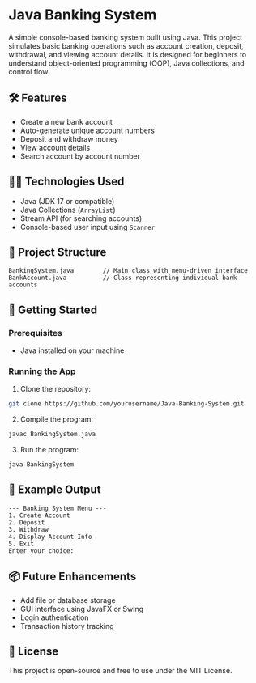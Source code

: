 # Java Banking System

A simple console-based banking system built using Java. This project simulates basic banking operations such as account creation, deposit, withdrawal, and viewing account details. It is designed for beginners to understand object-oriented programming (OOP), Java collections, and control flow.

## 🛠 Features
- Create a new bank account
- Auto-generate unique account numbers
- Deposit and withdraw money
- View account details
- Search account by account number

## 🧑‍💻 Technologies Used
- Java (JDK 17 or compatible)
- Java Collections (`ArrayList`)
- Stream API (for searching accounts)
- Console-based user input using `Scanner`

## 📂 Project Structure
```
BankingSystem.java        // Main class with menu-driven interface
BankAccount.java          // Class representing individual bank accounts
```

## 🚀 Getting Started
### Prerequisites
- Java installed on your machine

### Running the App
1. Clone the repository:
```bash
git clone https://github.com/yourusername/Java-Banking-System.git
```
2. Compile the program:
```bash
javac BankingSystem.java
```
3. Run the program:
```bash
java BankingSystem
```

## 📌 Example Output
```
--- Banking System Menu ---
1. Create Account
2. Deposit
3. Withdraw
4. Display Account Info
5. Exit
Enter your choice:
```

## 📦 Future Enhancements
- Add file or database storage
- GUI interface using JavaFX or Swing
- Login authentication
- Transaction history tracking

## 📄 License
This project is open-source and free to use under the MIT License.
